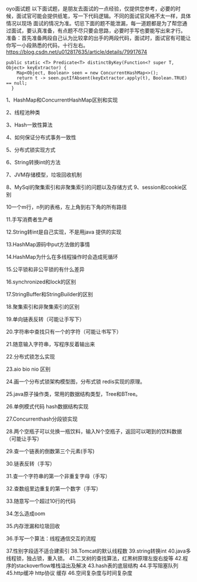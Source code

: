 oyo面试题
以下面试题，是朋友去面试的一点经验，仅提供您参考，必要的时候，面试官可能会提供纸笔，写一下代码逻辑。不同的面试官风格不太一样，具体情况以现场
面试的情况为准。切忌下面的题不能泄漏，每一道题都是为了帮您通过面试，要认真准备，有点题不尽只要会思路，必要时手写也要能写出来才行。
准备：首先准备两段自己认为比较拿的出手的两段代码，面试时，面试官有可能让你写一小段熟悉的代码，十行左右。
https://blog.csdn.net/u012817635/article/details/79917674
```
public static <T> Predicate<T> distinctByKey(Function<? super T, Object> keyExtractor) {
    Map<Object, Boolean> seen = new ConcurrentHashMap<>();
    return t -> seen.putIfAbsent(keyExtractor.apply(t), Boolean.TRUE) == null;
  }
```
1、HashMap和ConcurrentHashMap区别和实现

2、线程池种类

3、Hash一致性算法

4、如何保证分布式事务一致性

5、分布式锁实现方式

6、String转换int的方法

7、JVM存储模型，垃圾回收机制

8、MySql的聚集索引和非聚集索引的问题以及存储方式
9、session和cookie区别

10一个m行，n列的表格，左上角到右下角的所有路径

11.手写消费者生产者

12.String转int是自己实现，不是用java 提供的实现

13.HashMap源码中put方法做的事情

14.HashMap为什么在多线程操作时会造成死循环

15.公平锁和非公平锁的有什么差异

16.synchronized和lock的区别

17.StringBuffer和StringBuilder的区别

18.聚集索引和非聚集索引的区别

19.单向链表反转（可能让手写下）

20.字符串中查找只有一个的字符（可能让书写下）

21.随意输入字符串，写程序反着输出来

22.分布式锁怎么实现

23.aio bio nio 区别

24.画一个分布式锁架构模型图，分布式锁 redis实现的原理。

25.java原子操作类，常用的数据结构类型，Tree和BTree。

26.单例模式代码 hash数据结构实现

27.Concurrenthash分段锁实现

28.两个空瓶子可以兑换一瓶饮料，输入N个空瓶子，返回可以喝到的饮料数据（可能让手写）

29.查一个链表的倒数第三个元素(手写)

30.链表反转（手写）

31.查一个字符串的第一个非重复字母（手写）

32.查数组里边重复的第一个数字（手写）

33.随意写一个超过10行的代码

34.怎么造成oom

35.内存泄漏和垃圾回收

36.手写一个算法：线程通信交互的流程

37.性别字段适不适合建索引
38.Tomcat的默认线程数
39.string转换int
40.java多线程锁，独占锁，重入锁。
41.二叉树的查找算法，红黑树原理左旋右旋等
42.程序的stackoverflow堆栈溢出及解决
43.hash表的底层结构
44.手写阻塞队列
45.http缓冲 http协议 缓存
46.空间复杂度与时间复杂度